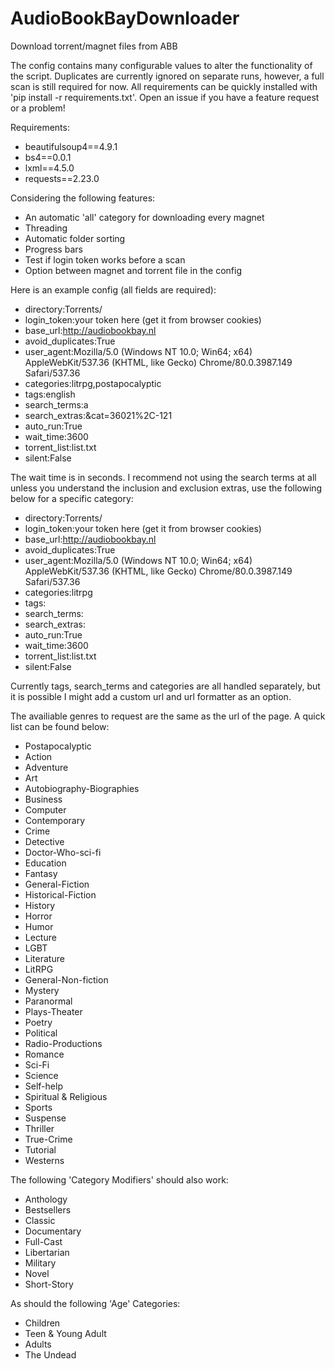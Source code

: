 # AudioBookBayDownloader
Download torrent/magnet files from ABB

The config contains many configurable values to alter the functionality of the script.
Duplicates are currently ignored on separate runs, however, a full scan is still required for now.
All requirements can be quickly installed with 'pip install -r requirements.txt'.
Open an issue if you have a feature request or a problem!

Requirements:

* beautifulsoup4==4.9.1
* bs4==0.0.1
* lxml==4.5.0
* requests==2.23.0

Considering the following features:
* An automatic 'all' category for downloading every magnet
* Threading
* Automatic folder sorting
* Progress bars
* Test if login token works before a scan
* Option between magnet and torrent file in the config

Here is an example config (all fields are required):

* directory:Torrents/
* login_token:your token here (get it from browser cookies)
* base_url:http://audiobookbay.nl
* avoid_duplicates:True
* user_agent:Mozilla/5.0 (Windows NT 10.0; Win64; x64) AppleWebKit/537.36 (KHTML, like Gecko) Chrome/80.0.3987.149 Safari/537.36
* categories:litrpg,postapocalyptic
* tags:english
* search_terms:a
* search_extras:&cat=36021%2C-121
* auto_run:True
* wait_time:3600
* torrent_list:list.txt
* silent:False

The wait time is in seconds.
I recommend not using the search terms at all unless you understand the inclusion and exclusion extras, use the following below for a specific category:

* directory:Torrents/
* login_token:your token here (get it from browser cookies)
* base_url:http://audiobookbay.nl
* avoid_duplicates:True
* user_agent:Mozilla/5.0 (Windows NT 10.0; Win64; x64) AppleWebKit/537.36 (KHTML, like Gecko) Chrome/80.0.3987.149 Safari/537.36
* categories:litrpg
* tags:
* search_terms:
* search_extras:
* auto_run:True
* wait_time:3600
* torrent_list:list.txt
* silent:False

Currently tags, search_terms and categories are all handled separately, but it is possible I might add a custom url and url formatter as an option.

The availiable genres to request are the same as the url of the page. A quick list can be found below:

* Postapocalyptic
* Action
* Adventure
* Art
* Autobiography-Biographies
* Business
* Computer
* Contemporary
* Crime
* Detective
* Doctor-Who-sci-fi
* Education
* Fantasy
* General-Fiction
* Historical-Fiction
* History
* Horror
* Humor
* Lecture
* LGBT
* Literature
* LitRPG
* General-Non-fiction
* Mystery
* Paranormal
* Plays-Theater
* Poetry
* Political
* Radio-Productions
* Romance
* Sci-Fi
* Science
* Self-help
* Spiritual & Religious
* Sports
* Suspense
* Thriller
* True-Crime
* Tutorial
* Westerns

The following 'Category Modifiers' should also work:


* Anthology
* Bestsellers
* Classic
* Documentary
* Full-Cast
* Libertarian
* Military
* Novel
* Short-Story

As should the following 'Age' Categories:

* Children
* Teen & Young Adult
* Adults
* The Undead
